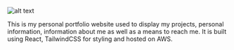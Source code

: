 ![alt text](https://github.com/Harris-Ryan/personal-website/blob/main/portfolio-website.jpg?raw=true)

This is my personal portfolio website used to display my projects, personal information, information about me as well as a means to reach me. It is built using React, TailwindCSS for styling and hosted on AWS.
